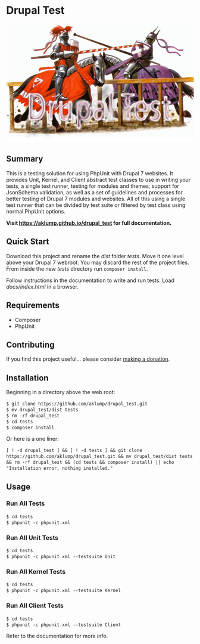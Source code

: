 # Drupal Test

![drupal_test](images/screenshot.jpg)

## Summary

This is a testing solution for using PhpUnit with Drupal 7 websites.  It provides Unit, Kernel, and Client abstract test classes to use in writing your tests, a single test runner, testing for modules and themes, support for JsonSchema validation, as well as a set of guidelines and processes for better testing of Drupal 7 modules and websites.  All of this using a single test runner that can be divided by test suite or filtered by test class using normal PhpUnit options.

**Visit <https://aklump.github.io/drupal_test> for full documentation.**

## Quick Start

Download this project and rename the _dist_ folder _tests_.  Move it one level above your Drupal 7 webroot.  You may discard the rest of the project files.  From inside the new _tests_ directory run `composer install`.

Follow instructions in the documentation to write and run tests.  Load _docs/index.html_ in a browser.

## Requirements

* Composer
* PhpUnit

## Contributing

If you find this project useful... please consider [making a donation](https://www.paypal.com/cgi-bin/webscr?cmd=_s-xclick&hosted_button_id=4E5KZHDQCEUV8&item_name=Gratitude%20for%20aklump%2Fdrupal_test).

## Installation

Beginning in a directory above the web root:

    $ git clone https://github.com/aklump/drupal_test.git
    $ mv drupal_test/dist tests
    $ rm -rf drupal_test
    $ cd tests
    $ composer install
    
Or here is a one liner:

    [ ! -d drupal_test ] && [ ! -d tests ] && git clone https://github.com/aklump/drupal_test.git && mv drupal_test/dist tests && rm -rf drupal_test && (cd tests && composer install) || echo "Installation error, nothing installed."
    
## Usage

### Run All Tests

    $ cd tests
    $ phpunit -c phpunit.xml

### Run All Unit Tests

    $ cd tests
    $ phpunit -c phpunit.xml --testsuite Unit
    

### Run All Kernel Tests

    $ cd tests
    $ phpunit -c phpunit.xml --testsuite Kernel
    

### Run All Client Tests

    $ cd tests
    $ phpunit -c phpunit.xml --testsuite Client
    
Refer to the documentation for more info.
